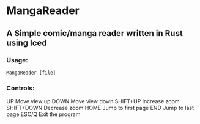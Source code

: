 # MangaReader

## A Simple comic/manga reader written in Rust using Iced

### Usage:
`MangaReader [file]`

### Controls:
UP             Move view up
DOWN           Move view down
SHIFT+UP       Increase zoom
SHIFT+DOWN     Decrease zoom
HOME           Jump to first page
END            Jump to last page
ESC/Q          Exit the program

